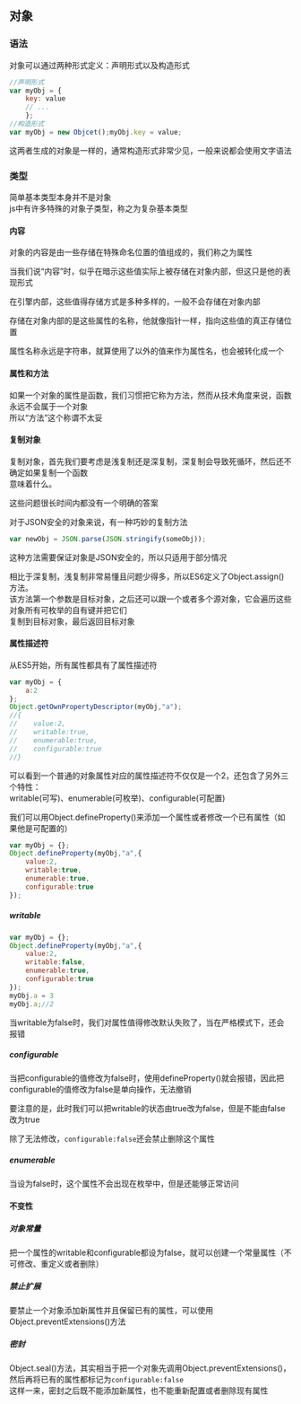 ## 对象

### 语法

对象可以通过两种形式定义：声明形式以及构造形式
```javascript
//声明形式
var myObj = {
    key: value    
    // ...
    };
//构造形式
var myObj = new Objcet();myObj.key = value;
```
这两者生成的对象是一样的，通常构造形式非常少见，一般来说都会使用文字语法

### 类型

简单基本类型本身并不是对象    
js中有许多特殊的对象子类型，称之为复杂基本类型

#### 内容

对象的内容是由一些存储在特殊命名位置的值组成的，我们称之为属性

当我们说“内容”时，似乎在暗示这些值实际上被存储在对象内部，但这只是他的表现形式  

在引擎内部，这些值得存储方式是多种多样的，一般不会存储在对象内部  

存储在对象内部的是这些属性的名称，他就像指针一样，指向这些值的真正存储位置

属性名称永远是字符串，就算使用了以外的值来作为属性名，也会被转化成一个

#### 属性和方法

如果一个对象的属性是函数，我们习惯把它称为方法，然而从技术角度来说，函数永远不会属于一个对象   
所以“方法”这个称谓不太妥

#### 复制对象

复制对象，首先我们要考虑是浅复制还是深复制，深复制会导致死循环，然后还不确定如果复制一个函数    
意味着什么。

这些问题很长时间内都没有一个明确的答案

对于JSON安全的对象来说，有一种巧妙的复制方法
```javascript
var newObj = JSON.parse(JSON.stringify(someObj));
```
这种方法需要保证对象是JSON安全的，所以只适用于部分情况

相比于深复制，浅复制非常易懂且问题少得多，所以ES6定义了Object.assign()方法。    
该方法第一个参数是目标对象，之后还可以跟一个或者多个源对象，它会遍历这些对象所有可枚举的自有键并把它们    
复制到目标对象，最后返回目标对象

#### 属性描述符

从ES5开始，所有属性都具有了属性描述符
```javascript
var myObj = {
    a:2
};
Object.getOwnPropertyDescriptor(myObj,"a");
//{
//    value:2,
//    writable:true,
//    enumerable:true,
//    configurable:true
//}
```
可以看到一个普通的对象属性对应的属性描述符不仅仅是一个2，还包含了另外三个特性：    
writable(可写)、enumerable(可枚举)、configurable(可配置)

我们可以用Object.defineProperty()来添加一个属性或者修改一个已有属性（如果他是可配置的）
```javascript
var myObj = {};
Object.defineProperty(myObj,"a",{
    value:2,
    writable:true,
    enumerable:true,
    configurable:true
});
```
##### writable
```javascript
var myObj = {};
Object.defineProperty(myObj,"a",{
    value:2,
    writable:false,
    enumerable:true,
    configurable:true
});
myObj.a = 3
myObj.a;//2
```
当writable为false时，我们对属性值得修改默认失败了，当在严格模式下，还会报错

##### configurable

当把configurable的值修改为false时，使用defineProperty()就会报错，因此把configurable的值修改为false是单向操作，无法撤销

要注意的是，此时我们可以把writable的状态由true改为false，但是不能由false改为true

除了无法修改，`configurable:false`还会禁止删除这个属性

##### enumerable

当设为false时，这个属性不会出现在枚举中，但是还能够正常访问

#### 不变性

##### 对象常量
把一个属性的writable和configurable都设为false，就可以创建一个常量属性（不可修改、重定义或者删除）

##### 禁止扩展
要禁止一个对象添加新属性并且保留已有的属性，可以使用Object.preventExtensions()方法

##### 密封
Object.seal()方法，其实相当于把一个对象先调用Object.preventExtensions()，然后再将已有的属性都标记为`configurable:false`    
这样一来，密封之后既不能添加新属性，也不能重新配置或者删除现有属性

